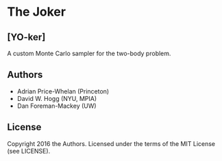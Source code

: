 # The Joker
## [YO-ker]

A custom Monte Carlo sampler for the two-body problem.

## Authors

- Adrian Price-Whelan (Princeton)
- David W. Hogg (NYU, MPIA)
- Dan Foreman-Mackey (UW)

## License

Copyright 2016 the Authors. Licensed under the terms of the MIT License (see LICENSE).
